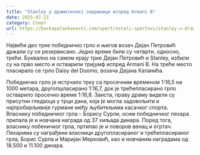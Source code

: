```yaml
---
title: "Stanley у драматичној завршници испред Armani B"
date: 2025-07-21
category: Спорт
url: https://backapalankavesti.com/sport/ostali-sportovi/stanley-u-dramaticnoj-zavrsnici-ispred-armani-b-2/
---
```


Највећи део трке победничко грло и његов возач Дејан Петровић држали су се резервисано. Једно време били су четврти, односно, трећи. Буквално на самом крају трке Дејан Петровић и Stanley, избили су на прво место и остварили тријумф испред Armani B. На треће место пласирало се грло Daisy del Duomo, возача Дејана Катанића.

Победничко грло је истрчало трку са просечним временом 1:16,5 на 1000 метара, другопшласирано 1:16,7, док је трећепласирано грло остварило просечно време 1:16,8. Заиста, праву драму видели су присутни гледаоци у трци дана, која је могла задовољити и најпробирљивије гурмане међу љубитељима касачког спорта. Власнику победничког грла – Борису Сурли, осим победничког пехара припала је и новчана награда од 37 хиљада динара. Поред тога, власнику побеничког грла, пртипао је и ловоров венац и огртач. Пехарима су награђени власници другопласираног и трећепласираног грла, Борис Сурла и Маријан Мерковић, као и новчаним наградама од 18.500 и 11.100 динара.
